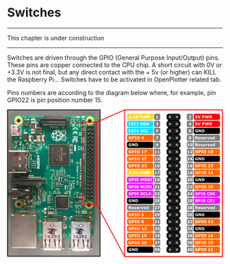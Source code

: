 # Switches

---

This chapter is under construction

---
Switches are driven through the GPIO (General Purpose Input/Output) pins. These pins are copper connected to the CPU chip. A short circuit with 0V or +3.3V is not final, but any direct contact with the + 5v (or higher) can KILL the Raspberry Pi... Switches have to be activated in OpenPlotter related tab. 

Pins numbers are according to the diagram below where, for example, pin GPIO22 is pin position number 15.

![](RP2_Pinout.png)